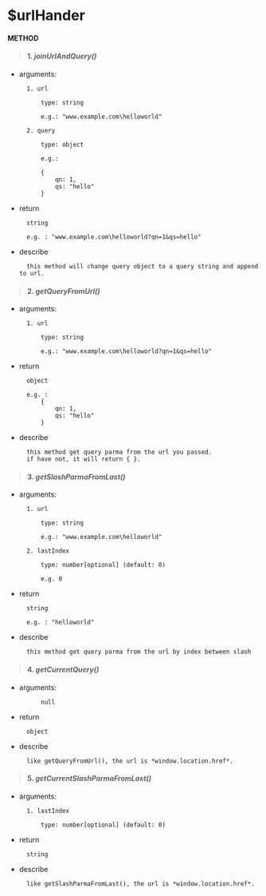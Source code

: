 # $urlHander

#### METHOD

>#### 1. ***joinUrlAndQuery()***

- arguments: 

		1. url
		    
			type: string

			e.g.: "www.example.com\helloworld"

		2. query
			
			type: object
	
			e.g.: 
			
			{
				qn: 1,		
				qs: "hello"
			}
- return
		
		string

		e.g. : "www.example.com\helloworld?qn=1&qs=hello"

- describe
		
		this method will change query object to a query string and append to url.

>#### 2. ***getQueryFromUrl()***

- arguments: 

		1. url
		    
			type: string

			e.g.: "www.example.com\helloworld?qn=1&qs=hello"

- return
		
		object

		e.g. : 
			{
				qn: 1,		
				qs: "hello"
			}

- describe
		
		this method get query parma from the url you passed.
		if have not, it will return { }.

>#### 3. ***getSlashParmaFromLast()***

- arguments: 

		1. url
		    
			type: string

			e.g.: "www.example.com\helloworld"
		
		2. lastIndex
		
			type: number[optional] (default: 0)

			e.g. 0

- return
		
		string

		e.g. : "helloworld"

- describe
		
		this method get query parma from the url by index between slash

>#### 4. ***getCurrentQuery()***

- arguments: 
			
			null

- return
		
		object

- describe
		
		like getQueryFromUrl(), the url is *window.location.href*.

>#### 5. ***getCurrentSlashParmaFromLast()***

- arguments: 
			
		1. lastIndex
		
			type: number[optional] (default: 0)

- return
		
		string

- describe
		
		like getSlashParmaFromLast(), the url is *window.location.href*.